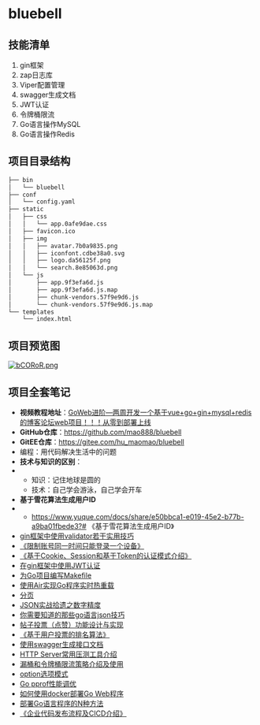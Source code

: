 # bluebell
## 技能清单

1. gin框架
2. zap日志库
3. Viper配置管理
4. swagger生成文档
5. JWT认证
6. 令牌桶限流
7. Go语言操作MySQL
8. Go语言操作Redis

## 项目目录结构

```bash
├── bin
│   └── bluebell
├── conf
│   └── config.yaml
├── static
│   ├── css
│   │   └── app.0afe9dae.css
│   ├── favicon.ico
│   ├── img
│   │   ├── avatar.7b0a9835.png
│   │   ├── iconfont.cdbe38a0.svg
│   │   ├── logo.da56125f.png
│   │   └── search.8e85063d.png
│   └── js
│       ├── app.9f3efa6d.js
│       ├── app.9f3efa6d.js.map
│       ├── chunk-vendors.57f9e9d6.js
│       └── chunk-vendors.57f9e9d6.js.map
└── templates
    └── index.html
```

## 项目预览图

[![bCORoR.png](https://s4.ax1x.com/2022/02/23/bCORoR.png)](https://imgtu.com/i/bCORoR)

## 项目全套笔记

- **视频教程地址**：[GoWeb进阶—两周开发一个基于vue+go+gin+mysql+redis的博客论坛web项目！！！从零到部署上线](https://www.bilibili.com/video/BV1Fb4y14747?spm_id_from=333.999.0.0)
- **GitHub仓库**：https://github.com/mao888/bluebell
- **GitEE仓库**：https://gitee.com/hu_maomao/bluebell
- 编程：用代码解决生活中的问题
- **技术与知识的区别**：
- - 知识：记住地球是圆的
  - 技术：自己学会游泳，自己学会开车 
- **基于雪花算法生成用户ID**
- - https://www.yuque.com/docs/share/e50bbca1-e019-45e2-b77b-a9ba01fbede3?# 《基于雪花算法生成用户ID》
- [gin框架中使用validator若干实用技巧](https://www.liwenzhou.com/posts/Go/validator_usages/)
- [《限制账号同一时间只能登录一个设备》](https://www.yuque.com/docs/share/584ddd0f-5158-4cea-8918-a4b6e1d41a07?# )
- [《基于Cookie、Session和基于Token的认证模式介绍》](https://www.yuque.com/docs/share/06a89a55-3e3c-452b-aeb1-acf4d2bac8a5?#)
- [在gin框架中使用JWT认证](https://www.liwenzhou.com/posts/Go/jwt_in_gin/)
- [为Go项目编写Makefile](https://www.liwenzhou.com/posts/Go/makefile/)
- [使用Air实现Go程序实时热重载](https://www.liwenzhou.com/posts/Go/live_reload_with_air/)
- [分页](https://zhidao.baidu.com/question/1573826651037645420.html)
- [JSON实战拾遗之数字精度](https://www.ituring.com.cn/article/506822)
- [你需要知道的那些go语言json技巧](https://www.liwenzhou.com/posts/Go/json_tricks_in_go)
- [帖子投票（点赞）功能设计与实现](https://www.yuque.com/docs/share/d09afe84-90d1-4e04-a73e-95848f073558?#)
- [《基于用户投票的排名算法》](https://www.yuque.com/docs/share/f40f5c41-f327-47d4-88bb-02bcf62515a8?# )
- [使用swagger生成接口文档](https://www.liwenzhou.com/posts/Go/gin_swagger/)
- [HTTP Server常用压测工具介绍](https://www.liwenzhou.com/posts/Go/benchmark_tool/)
- [漏桶和令牌桶限流策略介绍及使用](https://www.liwenzhou.com/posts/Go/ratelimit/)
- [option选项模式](https://www.liwenzhou.com/posts/Go/functional_options_pattern/)
- [Go pprof性能调优](https://www.liwenzhou.com/posts/Go/performance_optimisation/)
- [如何使用docker部署Go Web程序](https://www.liwenzhou.com/posts/Go/how_to_deploy_go_app_using_docker/)
- [部署Go语言程序的N种方法](https://www.liwenzhou.com/posts/Go/deploy_go_app/)
- [《企业代码发布流程及CICD介绍》](https://www.yuque.com/docs/share/e837e5bf-f6a9-4dc8-98e4-4b8ce24808ab?)
